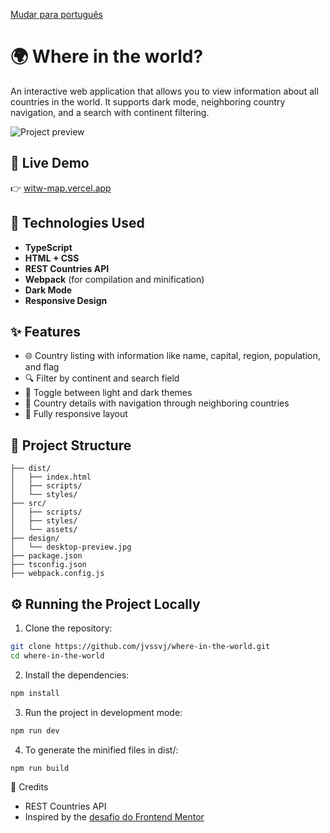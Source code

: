 [Mudar para português](README.PTBR.md)

# 🌍 Where in the world?

An interactive web application that allows you to view information about all countries in the world. It supports dark mode, neighboring country navigation, and a search with continent filtering.

![Project preview](./design/desktop-preview.jpg)

## 🔗 Live Demo

👉 [witw-map.vercel.app](https://witw-map.vercel.app/)

## 🧰 Technologies Used

- **TypeScript**
- **HTML + CSS**
- **REST Countries API**
- **Webpack** (for compilation and minification)
- **Dark Mode**
- **Responsive Design**

## ✨ Features

- 🌐 Country listing with information like name, capital, region, population, and flag  
- 🔍 Filter by continent and search field  
- 🌙 Toggle between light and dark themes  
- 📍 Country details with navigation through neighboring countries  
- 📱 Fully responsive layout  

## 📁 Project Structure

```
├── dist/
│   ├── index.html
│   ├── scripts/
│   └── styles/
├── src/
│   ├── scripts/
│   ├── styles/
│   └── assets/
├── design/
│   └── desktop-preview.jpg
├── package.json
├── tsconfig.json
├── webpack.config.js
```

## ⚙️ Running the Project Locally

1. Clone the repository:

```bash
git clone https://github.com/jvssvj/where-in-the-world.git
cd where-in-the-world
```

2. Install the dependencies:

```bash
npm install
```

3. Run the project in development mode:

```bash
npm run dev
```

4. To generate the minified files in dist/:

```bash
npm run build
```

🤝 Credits
- REST Countries API
- Inspired by the [desafio do Frontend Mentor](https://www.frontendmentor.io/challenges/rest-countries-api-with-color-theme-switcher-5cacc469fec04111f7b848ca)
